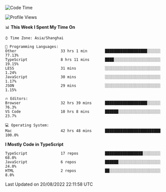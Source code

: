 <!--START_SECTION:waka-->
![Code Time](http://img.shields.io/badge/Code%20Time-2%2C627%20hrs%2023%20mins-blue)

![Profile Views](http://img.shields.io/badge/Profile%20Views-3-blue)

📊 **This Week I Spent My Time On** 

```text
⌚︎ Time Zone: Asia/Shanghai

💬 Programming Languages: 
Other                    33 hrs 1 min        ███████████████████░░░░░░   77.13% 
TypeScript               8 hrs 11 mins       ████░░░░░░░░░░░░░░░░░░░░░   19.15% 
LESS                     31 mins             ░░░░░░░░░░░░░░░░░░░░░░░░░   1.24% 
JavaScript               30 mins             ░░░░░░░░░░░░░░░░░░░░░░░░░   1.17% 
JSON                     29 mins             ░░░░░░░░░░░░░░░░░░░░░░░░░   1.15%

🔥 Editors: 
Browser                  32 hrs 39 mins      ███████████████████░░░░░░   76.3% 
VS Code                  10 hrs 8 mins       ██████░░░░░░░░░░░░░░░░░░░   23.7%

💻 Operating System: 
Mac                      42 hrs 48 mins      █████████████████████████   100.0%

```

**I Mostly Code in TypeScript** 

```text
TypeScript               17 repos            █████████████████░░░░░░░░   68.0% 
JavaScript               6 repos             ██████░░░░░░░░░░░░░░░░░░░   24.0% 
HTML                     2 repos             ██░░░░░░░░░░░░░░░░░░░░░░░   8.0%

```



 Last Updated on 20/08/2022 22:11:58 UTC
<!--END_SECTION:waka-->
